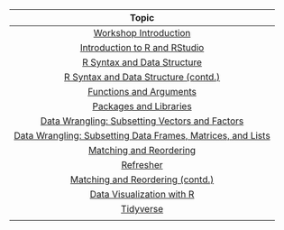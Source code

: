 | Topic  | 
|:------------------------:|
|[Workshop Introduction](https://hbctraining.github.io/Intro-to-R/lectures/Intro_to_workshop_new.pdf)|
|[Introduction to R and RStudio](https://hbctraining.github.io/Intro-to-R/lessons/01_introR-R-and-RStudio.html) | 
| [R Syntax and Data Structure](https://hbctraining.github.io/Intro-to-R/lessons/02_introR-syntax-and-data-structures.html) | 
| [R Syntax and Data Structure (contd.)](https://hbctraining.github.io/Intro-to-R/lessons/02_introR-syntax-and-data-structures.html) | 
| [Functions and Arguments](https://hbctraining.github.io/Intro-to-R/lessons/03_introR-functions-and-arguments.html) | 
| [Packages and Libraries](https://hbctraining.github.io/Intro-to-R/lessons/03_introR-functions-and-arguments.html#packages-and-libraries) | 
| [Data Wrangling: Subsetting Vectors and Factors](https://hbctraining.github.io/Intro-to-R/lessons/04_introR-data-wrangling.html) | 
| [Data Wrangling: Subsetting Data Frames, Matrices, and Lists](https://hbctraining.github.io/Intro-to-R/lessons/05_introR-data-wrangling2.html) | 
| [Matching and Reordering](https://hbctraining.github.io/Intro-to-R/lessons/06_matching_reordering.html) | 
| [Refresher](https://hbctraining.github.io/Intro-to-R/lessons/animal_table.html) | 
| [Matching and Reordering (contd.)](https://hbctraining.github.io/Intro-to-R/lessons/06_matching_reordering.html#reordering-data-using-indices) | 
| [Data Visualization with R](https://hbctraining.github.io/Intro-to-R/lessons/07_ggplot2.html) | 
| [Tidyverse](https://hbctraining.github.io/Training-modules/Tidyverse_ggplot2/lessons/intro_tidyverse.html) | 
| | [Practice Exercises](https://hbctraining.github.io/Intro-to-R/homework/Intro_to_R_hw.html) & [Answer Key](https://hbctraining.github.io/Intro-to-R/homework/Intro_to_R_key.html) | |
